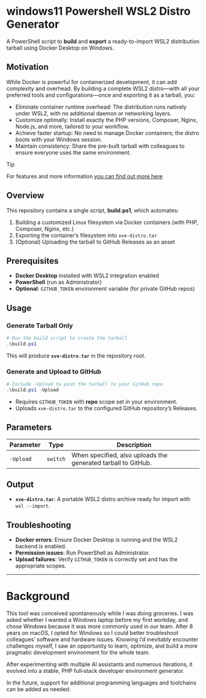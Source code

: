 # windows11 Powershell WSL2 Distro Generator

A PowerShell script to **build** and **export** a ready-to-import WSL2 distribution tarball using Docker Desktop on Windows.

## Motivation

While Docker is powerful for containerized development, it can add complexity and overhead. By building a complete WSL2 distro—with all your preferred tools and configurations—once and exporting it as a tarball, you:

- Eliminate container runtime overhead: The distribution runs natively under WSL2, with no additional daemon or networking layers.
- Customize optimally: Install exactly the PHP versions, Composer, Nginx, Node.js, and more, tailored to your workflow.
- Achieve faster startup: No need to manage Docker containers; the distro boots with your Windows session.
- Maintain consistency: Share the pre-built tarball with colleagues to ensure everyone uses the same environment.

> [!TIP]
> For features and more information [you can find out more here](https://github.com/jonasvanderhaegen-xve/windows-powershell-wsl-distro-importer)

## Overview

This repository contains a single script, **build.ps1**, which automates:

1. Building a customized Linux filesystem via Docker containers (with PHP, Composer, Nginx, etc.)
2. Exporting the container’s filesystem into `xve-distro.tar`
3. (Optional) Uploading the tarball to GitHub Releases as an asset

## Prerequisites

* **Docker Desktop** installed with WSL2 integration enabled
* **PowerShell** (run as Administrator)
* **Optional**: `GITHUB_TOKEN` environment variable (for private GitHub repos)

## Usage

### Generate Tarball Only

```powershell
# Run the build script to create the tarball
.\build.ps1
```

This will produce **`xve-distro.tar`** in the repository root.

### Generate and Upload to GitHub

```powershell
# Include -Upload to push the tarball to your GitHub repo
.\build.ps1 -Upload
```

* Requires `GITHUB_TOKEN` with **repo** scope set in your environment.
* Uploads `xve-distro.tar` to the configured GitHub repository’s Releases.

## Parameters

| Parameter | Type     | Description                                                   |
| --------- | -------- | ------------------------------------------------------------- |
| `-Upload` | `switch` | When specified, also uploads the generated tarball to GitHub. |

## Output

* **`xve-distro.tar`**: A portable WSL2 distro archive ready for import with `wsl --import`.

## Troubleshooting

* **Docker errors**: Ensure Docker Desktop is running and the WSL2 backend is enabled.
* **Permission issues**: Run PowerShell as Administrator.
* **Upload failures**: Verify `GITHUB_TOKEN` is correctly set and has the appropriate scopes.

---

# Background

This tool was conceived spontaneously while I was doing groceries. I was asked whether I wanted a Windows laptop before my first workday, and chose Windows because it was more commonly used in our team. After 8 years on macOS, I opted for Windows so I could better troubleshoot colleagues’ software and hardware issues. Knowing I’d inevitably encounter challenges myself, I saw an opportunity to learn, optimize, and build a more pragmatic development environment for the whole team.

After experimenting with multiple AI assistants and numerous iterations, it evolved into a stable, PHP full‑stack developer environment generator. 

In the future, support for additional programming languages and toolchains can be added as needed.
